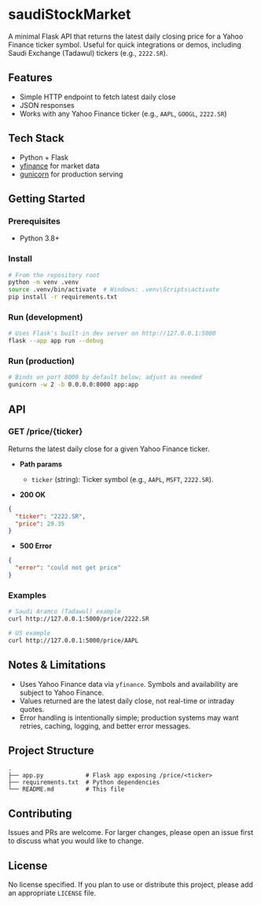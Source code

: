 # saudiStockMarket

A minimal Flask API that returns the latest daily closing price for a Yahoo Finance ticker symbol. Useful for quick integrations or demos, including Saudi Exchange (Tadawul) tickers (e.g., `2222.SR`).

## Features
- Simple HTTP endpoint to fetch latest daily close
- JSON responses
- Works with any Yahoo Finance ticker (e.g., `AAPL`, `GOOGL`, `2222.SR`)

## Tech Stack
- Python + Flask
- [yfinance](https://pypi.org/project/yfinance/) for market data
- [gunicorn](https://gunicorn.org/) for production serving

## Getting Started

### Prerequisites
- Python 3.8+

### Install
```bash
# From the repository root
python -m venv .venv
source .venv/bin/activate  # Windows: .venv\Scripts\activate
pip install -r requirements.txt
```

### Run (development)
```bash
# Uses Flask's built-in dev server on http://127.0.0.1:5000
flask --app app run --debug
```

### Run (production)
```bash
# Binds on port 8000 by default below; adjust as needed
gunicorn -w 2 -b 0.0.0.0:8000 app:app
```

## API

### GET /price/{ticker}
Returns the latest daily close for a given Yahoo Finance ticker.

- **Path params**
  - `ticker` (string): Ticker symbol (e.g., `AAPL`, `MSFT`, `2222.SR`).

- **200 OK**
```json
{
  "ticker": "2222.SR",
  "price": 29.35
}
```

- **500 Error**
```json
{
  "error": "could not get price"
}
```

### Examples
```bash
# Saudi Aramco (Tadawul) example
curl http://127.0.0.1:5000/price/2222.SR

# US example
curl http://127.0.0.1:5000/price/AAPL
```

## Notes & Limitations
- Uses Yahoo Finance data via `yfinance`. Symbols and availability are subject to Yahoo Finance.
- Values returned are the latest daily close, not real-time or intraday quotes.
- Error handling is intentionally simple; production systems may want retries, caching, logging, and better error messages.

## Project Structure
```
.
├── app.py            # Flask app exposing /price/<ticker>
├── requirements.txt  # Python dependencies
└── README.md         # This file
```

## Contributing
Issues and PRs are welcome. For larger changes, please open an issue first to discuss what you would like to change.

## License
No license specified. If you plan to use or distribute this project, please add an appropriate `LICENSE` file.
